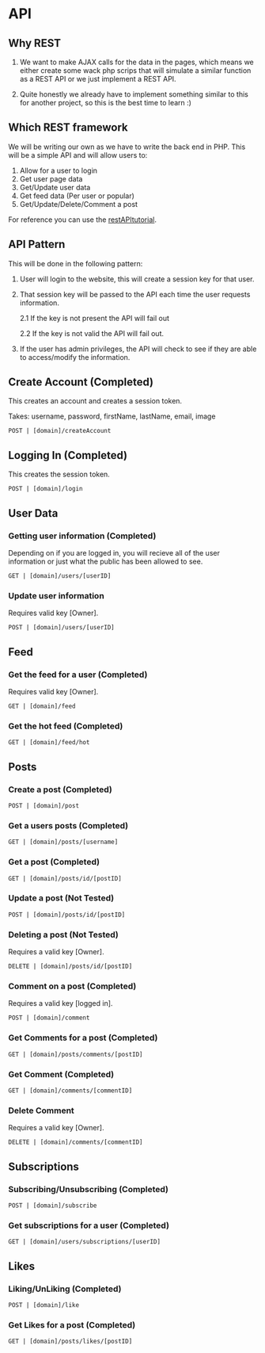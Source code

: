 # API

## Why REST

1. We want to make AJAX calls for the data in the pages, which means we either create some wack php scrips that will simulate a similar function as a REST API or we just implement a REST API. 

2. Quite honestly we already have to implement something similar to this for another project, so this is the best time to learn :)

## Which REST framework
We will be writing our own as we have to write the back end in PHP. This will be a simple API and will allow users to:

1. Allow for a user to login
2. Get user page data
3. Get/Update user data
4. Get feed data (Per user or popular)
5. Get/Update/Delete/Comment a post

For reference you can use the [restAPItutorial](https://www.restapitutorial.com).

## API Pattern

This will be done in the following pattern:

1. User will login to the website, this will create a session key for that user.

2. That session key will be passed to the API each time the user requests information. 
    
    2.1 If the key is not present the API will fail out
    
    2.2 If the key is not valid the API will fail out.

3. If the user has admin privileges, the API will check to see if they are able to access/modify the information.

## Create Account (Completed)
This creates an account and creates a session token.

Takes: username, password, firstName, lastName, email, image

```
POST | [domain]/createAccount
```

## Logging In (Completed)

This creates the session token.

```
POST | [domain]/login
```

## User Data

### Getting user information (Completed)
Depending on if you are logged in, you will recieve all of the user information or just what the public has been allowed to see.

```
GET | [domain]/users/[userID]
```

### Update user information 

Requires valid key [Owner].

```
POST | [domain]/users/[userID]
``` 

## Feed

### Get the feed for a user (Completed)

Requires valid key [Owner].

```
GET | [domain]/feed
```

### Get the hot feed (Completed)

```
GET | [domain]/feed/hot
```

## Posts

### Create a post (Completed)
```
POST | [domain]/post
```

### Get a users posts (Completed)

```
GET | [domain]/posts/[username]
```

### Get a post (Completed)

```
GET | [domain]/posts/id/[postID]
```

### Update a post (Not Tested)

```
POST | [domain]/posts/id/[postID]
```

### Deleting a post (Not Tested)

Requires a valid key [Owner].

```
DELETE | [domain]/posts/id/[postID]
```

### Comment on a post (Completed)

Requires a valid key [logged in].

```
POST | [domain]/comment
```

### Get Comments for a post (Completed)

```
GET | [domain]/posts/comments/[postID]
```

### Get Comment (Completed)

```
GET | [domain]/comments/[commentID]
```

### Delete Comment

Requires a valid key [Owner].

```
DELETE | [domain]/comments/[commentID]
```

## Subscriptions

### Subscribing/Unsubscribing (Completed)
```
POST | [domain]/subscribe
```

### Get subscriptions for a user (Completed)
```
GET | [domain]/users/subscriptions/[userID]
```

## Likes

### Liking/UnLiking (Completed)
```
POST | [domain]/like
```

### Get Likes for a post (Completed)
```
GET | [domain]/posts/likes/[postID]
```